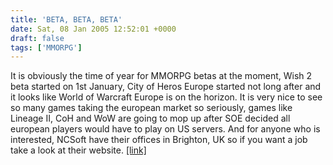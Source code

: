 ```yaml
---
title: 'BETA, BETA, BETA'
date: Sat, 08 Jan 2005 12:52:01 +0000
draft: false
tags: ['MMORPG']
---
```


It is obviously the time of year for MMORPG betas at the moment, Wish 2 beta started on 1st January, City of Heros Europe started not long after and it looks like World of Warcraft Europe is on the horizon. It is very nice to see so many games taking the european market so seriously, games like Lineage II, CoH and WoW are going to mop up after SOE decided all european players would have to play on US servers. And for anyone who is interested, NCSoft have their offices in Brighton, UK so if you want a job take a look at their website. [\[link\]](http://www.plaync.com/jobs/jobs.html)